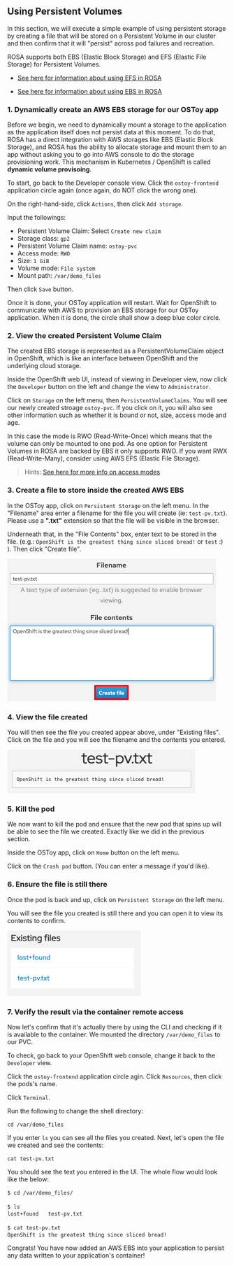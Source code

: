 ## Using Persistent Volumes

In this section, we will execute a simple example of using persistent storage by creating a file that will be stored on a Persistent Volume in our cluster and then confirm that it will "persist" across pod failures and recreation.

ROSA supports both EBS (Elastic Block Storage) and EFS (Elastic File Storage) for Persistent Volumes.

- [See here for information about using EFS in ROSA](https://docs.openshift.com/rosa/storage/persistent_storage/osd-persistent-storage-aws.html)

- [See here for information about using EBS in ROSA](https://docs.openshift.com/container-platform/4.8/storage/persistent_storage/persistent-storage-aws.html)

### 1. Dynamically create an AWS EBS storage for our OSToy app

Before we begin, we need to dynamically mount a storage to the application as the application itself does not persist data at this moment. To do that, ROSA has a direct integration with AWS storages like EBS (Elastic Block Storage), and ROSA has the ability to allocate storage and mount them to an app without asking you to go into AWS console to do the storage provisioning work. This mechanism in Kubernetes / OpenShift is called **dynamic volume provisoing**.

To start, go back to the Developer console view. Click the `ostoy-frontend` application circle again (once again, do NOT click the wrong one).

On the right-hand-side, click `Actions`, then click `Add storage`.

Input the followings:

- Persistent Volume Claim: Select `Create new claim`
- Storage class: `gp2`
- Persistent Volume Claim name: `ostoy-pvc`
- Access mode: `RWO`
- Size: `1 GiB`
- Volume mode: `File system`
- Mount path: `/var/demo_files`

Then click `Save` button.

Once it is done, your OSToy application will restart. Wait for OpenShift to communicate with AWS to provision an EBS storage for our OSToy application. When it is done, the circle shall show a deep blue color circle.

### 2. View the created Persistent Volume Claim
The created EBS storage is represented as a PersistentVolumeClaim object in OpenShift, which is like an interface between OpenShift and the underlying cloud storage.

Inside the OpenShift web UI, instead of viewing in Developer view, now click the `Developer` button on the left and change the view to `Administrator`.

Click on `Storage` on the left menu, then `PersistentVolumeClaims`. You will see our newly created stroage `ostoy-pvc`.  If you click on it, you will also see other information such as whether it is bound or not, size, access mode and age.

In this case the mode is RWO (Read-Write-Once) which means that the volume can only be mounted to one pod. As one option for Persistent Volumes in ROSA are backed by EBS it only supports RWO. If you want RWX (Read-Write-Many), consider using AWS EFS (Elastic File Storage).

> Hints: [See here for more info on access modes](https://docs.openshift.com/container-platform/4.8/storage/understanding-persistent-storage.html#pv-access-modes_understanding-persistent-storage)

### 3. Create a file to store inside the created AWS EBS
In the OSToy app, click on `Persistent Storage` on the left menu.  In the "Filename" area enter a filename for the file you will create (ie: `test-pv.txt`). Please use a **".txt"** extension so that the file will be visible in the browser.

Underneath that, in the "File Contents" box, enter text to be stored in the file. (e.g.: `OpenShift is the greatest thing since sliced bread!` or `test` :) ).  Then click "Create file".

![Create File](images/6-ostoy-createfile.png)

### 4. View the file created
You will then see the file you created appear above, under "Existing files".  Click on the file and you will see the filename and the contents you entered.

![View File](images/6-ostoy-viewfile.png)

### 5. Kill the pod
We now want to kill the pod and ensure that the new pod that spins up will be able to see the file we created. Exactly like we did in the previous section. 

Inside the OSToy app, click on `Home` button on the left menu.

Click on the `Crash pod` button. (You can enter a message if you'd like).

### 6. Ensure the file is still there
Once the pod is back and up, click on `Persistent Storage` on the left menu.

You will see the file you created is still there and you can open it to view its contents to confirm.

![ExistingFile](images/6-ostoy-existingfile.png)

### 7. Verify the result via the container remote access
Now let's confirm that it's actually there by using the CLI and checking if it is available to the container. We mounted the directory `/var/demo_files` to our PVC.

To check, go back to your OpenShift web console, change it back to the `Developer` view.

Click the `ostoy-frontend` application circle agin. Click `Resources`, then click the pods's name.

Click `Terminal`.

Run the following to change the shell directory:

	cd /var/demo_files
	
If you enter `ls` you can see all the files you created.  Next, let's open the file we created and see the contents:

	cat test-pv.txt

You should see the text you entered in the UI. The whole flow would look like the below:
	
	$ cd /var/demo_files/

	$ ls
	lost+found   test-pv.txt

	$ cat test-pv.txt 
	OpenShift is the greatest thing since sliced bread!

Congrats! You have now added an AWS EBS into your application to persist any data written to your application's container!
